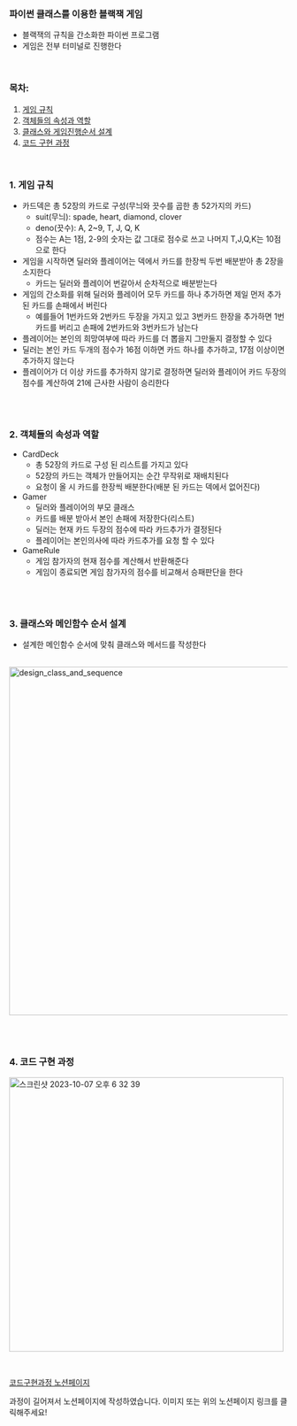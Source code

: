 ### 파이썬 클래스를 이용한 블랙잭 게임

- 블랙잭의 규칙을 간소화한 파이썬 프로그램
- 게임은 전부 터미널로 진행한다

<br>


<!-- 목차 생성 -->
### 목차:
1. [게임 규칙](#1-게임-규칙)
2. [객체들의 속성과 역할](#2-객체들의-속성과-역할)
3. [클래스와 게임진행순서 설계](#3-클래스와-게임진행순서-설계)
4. [코드 구현 과정](#4-코드-구현-과정)


<br>


### 1. 게임 규칙

- 카드덱은 총 52장의 카드로 구성(무늬와 끗수를 곱한 총 52가지의 카드)
    - suit(무늬): spade, heart, diamond, clover
    - deno(끗수): A, 2~9, T, J, Q, K
    - 점수는 A는 1점, 2-9의 숫자는 값 그대로 점수로 쓰고 나머지 T,J,Q,K는 10점으로 한다
- 게임을 시작하면 딜러와 플레이어는 덱에서 카드를 한장씩 두번 배분받아 총 2장을 소지한다
    - 카드는 딜러와 플레이어 번갈아서 순차적으로 배분받는다
- 게임의 간소화를 위해 딜러와 플레이어 모두 카드를 하나 추가하면 제일 먼저 추가 된 카드를 손패에서 버린다
    - 예를들어 1번카드와 2번카드 두장을 가지고 있고 3번카드 한장을 추가하면 1번카드를 버리고 손패에 2번카드와 3번카드가 남는다
- 플레이어는 본인의 희망여부에 따라 카드를 더 뽑을지 그만둘지 결정할 수 있다
- 딜러는 본인 카드 두개의 점수가 16점 이하면 카드 하나를 추가하고, 17점 이상이면 추가하지 않는다
- 플레이어가 더 이상 카드를 추가하지 않기로 결정하면 딜러와 플레이어 카드 두장의 점수를 계산하여 21에 근사한 사람이 승리한다


<br><br>


### 2. 객체들의 속성과 역할

- CardDeck
    - 총 52장의 카드로 구성 된 리스트를 가지고 있다
    - 52장의 카드는 객체가 만들어지는 순간 무작위로 재배치된다
    - 요청이 올 시 카드를 한장씩 배분한다(배분 된 카드는 덱에서 없어진다)
- Gamer
    - 딜러와 플레이어의 부모 클래스
    - 카드를 배분 받아서 본인 손패에 저장한다(리스트)
    - 딜러는 현재 카드 두장의 점수에 따라 카드추가가 결정된다
    - 플레이어는 본인의사에 따라 카드추가를 요청 할 수 있다
- GameRule
    - 게임 참가자의 현재 점수를 계산해서 반환해준다
    - 게임이 종료되면 게임 참가자의 점수를 비교해서 승패판단을 한다

<br><br>

### 3. 클래스와 메인함수 순서 설계
- 설계한 메인함수 순서에 맞춰 클래스와 메서드를 작성한다


<br>


<img width="630" alt="design_class_and_sequence" src="https://github.com/Ahnder/cardgame_black/assets/39118212/e888fa10-c5e8-46e9-8a78-670ce475adea">


<br><br>


### 4. 코드 구현 과정

[<img width="496" alt="스크린샷 2023-10-07 오후 6 32 39" src="https://github.com/Ahnder/cardgame_black/assets/39118212/fd4dc6f5-266f-4e2b-bdbc-2840f2ac2f1d">](https://www.notion.so/03fdfdd8740f489188e9c7a44c11a4d0?pvs=4)


<br>


[코드구현과정 노션페이지](https://www.notion.so/03fdfdd8740f489188e9c7a44c11a4d0?pvs=4)

과정이 길어져서 노션페이지에 작성하였습니다. 이미지 또는 위의 노션페이지 링크를 클릭해주세요! 


<br>

